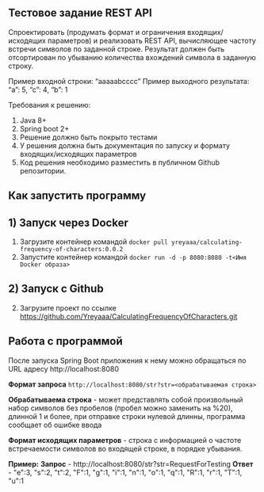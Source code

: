 ## Тестовое задание REST API

Спроектировать (продумать формат и ограничения входящих/исходящих параметров) и реализовать REST API, вычисляющее частоту
встречи символов по заданной строке. Результат должен быть отсортирован по убыванию количества вхождений символа в
заданную строку.

Пример входной строки: “aaaaabcccc”
Пример выходного результата: “a”: 5, “c”: 4, “b”: 1

Требования к решению:

1) Java 8+
2) Spring boot 2+
3) Решение должно быть покрыто тестами
4) У решения должна быть документация по запуску и формату входящих/исходящих параметров
5) Код решения необходимо разместить в публичном Github репозитории.

## Как запустить программу
## 1) Запуск через Docker
1) Загрузите контейнер командой  `docker pull yreyaaa/calculating-frequency-of-characters:0.0.2`
2) Запустите контейнер командой `docker run -d -p 8080:8080 -t<Имя Docker образа>`
## 2) Запуск с Github
2) Загрузите проект по ссылке https://github.com/Yreyaaa/CalculatingFrequencyOfCharacters.git

## Работа с программой
После запуска Spring Boot приложения к нему можно обращаться по URL адресу http://localhost:8080

**Формат запроса** `http://localhost:8080/str?str=<обрабатываемая строка>`

**Обрабатываема строка** - может представлять собой произвольный набор символов без пробелов (пробел можно заменить на %20), длинной 1 и более, при отправке строки нулевой длинны, программа сообщает об ошибке ввода

**Формат исходящих параметров** - строка с информацией о частоте встречаемости символов во входящей строке, в порядке убывания.

**Пример:**
**Запрос** - http://localhost:8080/str?str=RequestForTesting
**Ответ** - "e":3, "s":2, "t":2, "F":1, "g":1, "i":1, "n":1, "o":1, "q":1, "R":1, "r":1, "T":1, "u":1
